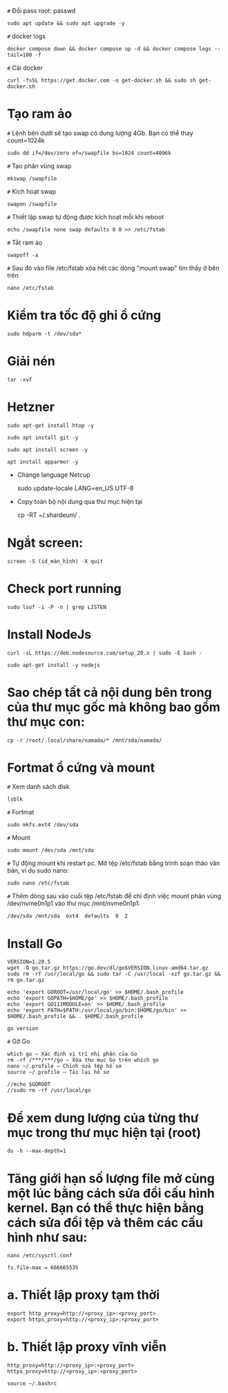 `#` Đổi pass root: passwd

	sudo apt update && sudo apt upgrade -y

`#` docker logs

	docker compose down && docker compose up -d && docker compose logs --tail=100 -f

`#` Cài docker
 	
  	curl -fsSL https://get.docker.com -o get-docker.sh && sudo sh get-docker.sh
 
# Tạo ram ảo
`#` Lệnh bên dưới sẽ tạo swap có dung lượng 4Gb. Bạn có thể thay count=1024k

	sudo dd if=/dev/zero of=/swapfile bs=1024 count=4096k

`#` Tạo phân vùng swap

	mkswap /swapfile

`#` Kích hoạt swap

	swapon /swapfile

`#` Thiết lập swap tự động được kích hoạt mỗi khi reboot
	
	echo /swapfile none swap defaults 0 0 >> /etc/fstab

 `#` Tắt ram ảo 

 	swapoff -a

 `#` Sau đó vào file /etc/fstab xóa hết các dòng "mount swap" tìm thấy ở bên trên

  	nano /etc/fstab
   
# Kiểm tra tốc độ ghi ổ cứng

	sudo hdparm -t /dev/sda*

 
# Giải nén

	tar -xvf
 
# Hetzner

	sudo apt-get install htop -y
	
	sudo apt install git -y
	
	sudo apt install screen -y
	
	apt install apparmor -y
	
- Change language Netcup

	sudo update-locale LANG=en_US.UTF-8
	
- Copy toàn bộ nội dung qua thư mục hiện tại

	cp -RT ~/.shardeum/ .
	
# Ngắt screen: 

	screen -S (id_màn_hình) -X quit
	
# Check port running

	sudo lsof -i -P -n | grep LISTEN

# Install NodeJs
    
    curl -sL https://deb.nodesource.com/setup_20.x | sudo -E bash -

    sudo apt-get install -y nodejs
# Sao chép tất cả nội dung bên trong của thư mục gốc mà không bao gồm thư mục con:

	cp -r /root/.local/share/namada/* /mnt/sda/namada/

# Fortmat ổ cứng và mount
`#` Xem danh sách disk

	lsblk
`#` Fortmat 

	sudo mkfs.ext4 /dev/sda

`#` Mount

  	sudo mount /dev/sda /mnt/sda

`#` Tự động mount khi restart pc. Mở tệp /etc/fstab bằng trình soạn thảo văn bản, ví dụ sudo nano:

	sudo nano /etc/fstab

`#` Thêm dòng sau vào cuối tệp /etc/fstab để chỉ định việc mount phân vùng /dev/nvme0n1p1 vào thư mục /mnt/nvme0n1p1:

	/dev/sda /mnt/sda  ext4  defaults  0  2
# Install Go

	VERSION=1.20.5
	wget -O go.tar.gz https://go.dev/dl/go$VERSION.linux-amd64.tar.gz
	sudo rm -rf /usr/local/go && sudo tar -C /usr/local -xzf go.tar.gz && rm go.tar.gz
 
	echo 'export GOROOT=/usr/local/go' >> $HOME/.bash_profile
	echo 'export GOPATH=$HOME/go' >> $HOME/.bash_profile
	echo 'export GO111MODULE=on' >> $HOME/.bash_profile
	echo 'export PATH=$PATH:/usr/local/go/bin:$HOME/go/bin' >> $HOME/.bash_profile && . $HOME/.bash_profile
 
	go version

`#` Gỡ Go
	
	which go – Xác định vị trí nhị phân của Go
	rm -rf /***/***/go – Xóa thư mục Go trên which go
	nano ~/.profile – Chỉnh sửa tệp hồ sơ
	source ~/.profile – Tải lại hồ sơ
 
 	//echo $GOROOT
	//sudo rm -rf /usr/local/go

 
# Để xem dung lượng của từng thư mục trong thư mục hiện tại (root)

	du -h --max-depth=1

# Tăng giới hạn số lượng file mở cùng một lúc bằng cách sửa đổi cấu hình kernel. Bạn có thể thực hiện bằng cách sửa đổi tệp và thêm các cấu hình như sau:

	nano /etc/sysctl.conf
 
	fs.file-max = 666665535

# a. Thiết lập proxy tạm thời

	export http_proxy=http://<proxy_ip>:<proxy_port>
	export https_proxy=http://<proxy_ip>:<proxy_port>

# b. Thiết lập proxy vĩnh viễn

	http_proxy=http://<proxy_ip>:<proxy_port>
	https_proxy=http://<proxy_ip>:<proxy_port>

 	source ~/.bashrc

